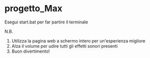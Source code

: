 # progetto_Max

Esegui start.bat per far partire il terminale

N.B. 
1. Utilizza la pagina web a schermo intero per un'esperienza migliore
2. Alza il volume per udire tutti gli effetti sonori presenti
3. Buon divertimento!
